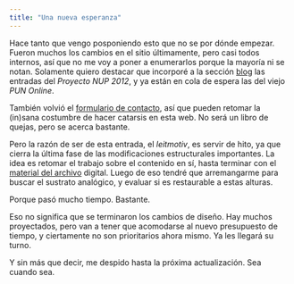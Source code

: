 ```yaml
---
title: "Una nueva esperanza"
---
```


Hace tanto que vengo posponiendo esto que no se por dónde empezar.  Fueron muchos los cambios en el sitio últimamente, pero casi todos internos, así que no me voy a poner a enumerarlos porque la mayoría ni se notan.  Solamente quiero destacar que incorporé a la sección [blog](/blog) las entradas del *Proyecto NUP 2012*, y ya están en cola de espera las del viejo *PUN Online*.

También volvió el [formulario de contacto](/contacto.html), así que pueden retomar la (in)sana costumbre de hacer catarsis en esta web.  No será un libro de quejas, pero se acerca bastante.

Pero la razón de ser de esta entrada, el *leitmotiv*, es servir de hito, ya que cierra la última fase de las modificaciones estructurales importantes.  La idea es retomar el trabajo sobre el contenido en sí, hasta terminar con el [material del archivo](/articulos/expli_archivo.html) digital.  Luego de eso tendré que arremangarme para buscar el sustrato analógico, y evaluar si es restaurable a estas alturas.

Porque pasó mucho tiempo.  Bastante.

Eso no significa que se terminaron los cambios de diseño.  Hay muchos proyectados, pero van a tener que acomodarse al nuevo presupuesto de tiempo, y ciertamente no son prioritarios ahora mismo.  Ya les llegará su turno.

Y sin más que decir, me despido hasta la próxima actualización.  Sea cuando sea.
